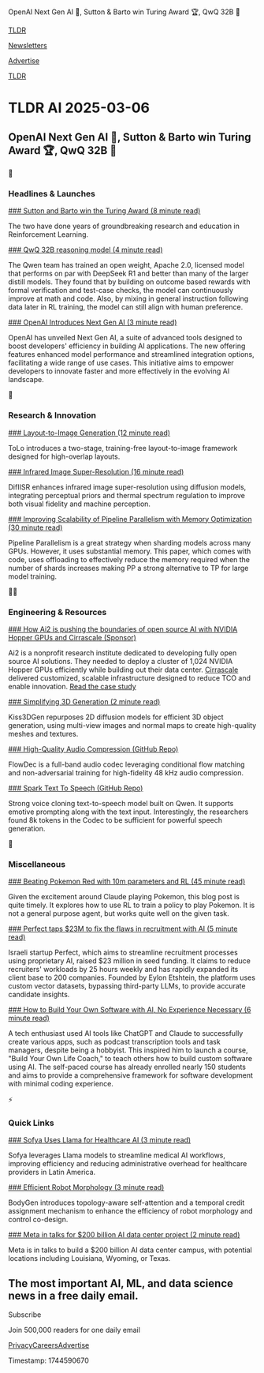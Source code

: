 OpenAI Next Gen AI 🤖, Sutton & Barto win Turing Award 🏆, QwQ 32B 🧠

[TLDR](/)

[Newsletters](/newsletters)

[Advertise](https://advertise.tldr.tech/)

[TLDR](/)

# TLDR AI 2025-03-06

## OpenAI Next Gen AI 🤖, Sutton & Barto win Turing Award 🏆, QwQ 32B 🧠

🚀

### Headlines & Launches

[### Sutton and Barto win the Turing Award (8 minute read)](https://www.acm.org/media-center/2025/march/turing-award-2024?utm_source=tldrai)

The two have done years of groundbreaking research and education in Reinforcement Learning.

[### QwQ 32B reasoning model (4 minute read)](https://qwenlm.github.io/blog/qwq-32b/?utm_source=tldrai)

The Qwen team has trained an open weight, Apache 2.0, licensed model that performs on par with DeepSeek R1 and better than many of the larger distill models. They found that by building on outcome based rewards with formal verification and test-case checks, the model can continuously improve at math and code. Also, by mixing in general instruction following data later in RL training, the model can still align with human preference.

[### OpenAI Introduces Next Gen AI (3 minute read)](https://openai.com/index/introducing-nextgenai/?utm_source=tldrai)

OpenAI has unveiled Next Gen AI, a suite of advanced tools designed to boost developers' efficiency in building AI applications. The new offering features enhanced model performance and streamlined integration options, facilitating a wide range of use cases. This initiative aims to empower developers to innovate faster and more effectively in the evolving AI landscape.

🧠

### Research & Innovation

[### Layout-to-Image Generation (12 minute read)](https://arxiv.org/abs/2503.01667v1?utm_source=tldrai)

ToLo introduces a two-stage, training-free layout-to-image framework designed for high-overlap layouts.

[### Infrared Image Super-Resolution (16 minute read)](https://arxiv.org/abs/2503.01187v1?utm_source=tldrai)

DifIISR enhances infrared image super-resolution using diffusion models, integrating perceptual priors and thermal spectrum regulation to improve both visual fidelity and machine perception.

[### Improving Scalability of Pipeline Parallelism with Memory Optimization (30 minute read)](https://arxiv.org/abs/2503.01328?utm_source=tldrai)

Pipeline Parallelism is a great strategy when sharding models across many GPUs. However, it uses substantial memory. This paper, which comes with code, uses offloading to effectively reduce the memory required when the number of shards increases making PP a strong alternative to TP for large model training.

👨‍💻

### Engineering & Resources

[### How Ai2 is pushing the boundaries of open source AI with NVIDIA Hopper GPUs and Cirrascale (Sponsor)](https://www.cirrascale.com/ai2-case-study?utm_campaign=9070104-Ai2%20Case%20Study&amp;utm_source=email&amp;utm_term=TLDR&amp;utm_content=TLDR%20Email)

Ai2 is a nonprofit research institute dedicated to developing fully open source AI solutions. They needed to deploy a cluster of 1,024 NVIDIA Hopper GPUs efficiently while building out their data center. [Cirrascale](https://www.cirrascale.com/ai2-case-study?utm_campaign=9070104-Ai2%20Case%20Study&utm_source=email&utm_term=TLDR&utm_content=TLDR%20Email) delivered customized, scalable infrastructure designed to reduce TCO and enable innovation. [Read the case study](https://www.cirrascale.com/ai2-case-study?utm_campaign=9070104-Ai2%20Case%20Study&utm_source=email&utm_term=TLDR&utm_content=TLDR%20Email)

[### Simplifying 3D Generation (2 minute read)](https://ltt-o.github.io/Kiss3dgen.github.io/?utm_source=tldrai)

Kiss3DGen repurposes 2D diffusion models for efficient 3D object generation, using multi-view images and normal maps to create high-quality meshes and textures.

[### High-Quality Audio Compression (GitHub Repo)](https://github.com/facebookresearch/flowdec?utm_source=tldrai)

FlowDec is a full-band audio codec leveraging conditional flow matching and non-adversarial training for high-fidelity 48 kHz audio compression.

[### Spark Text To Speech (GitHub Repo)](https://github.com/SparkAudio/Spark-TTS?utm_source=tldrai)

Strong voice cloning text-to-speech model built on Qwen. It supports emotive prompting along with the text input. Interestingly, the researchers found 8k tokens in the Codec to be sufficient for powerful speech generation.

🎁

### Miscellaneous

[### Beating Pokemon Red with 10m parameters and RL (45 minute read)](https://drubinstein.github.io/pokerl/?utm_source=tldrai)

Given the excitement around Claude playing Pokemon, this blog post is quite timely. It explores how to use RL to train a policy to play Pokemon. It is not a general purpose agent, but works quite well on the given task.

[### Perfect taps $23M to fix the flaws in recruitment with AI (5 minute read)](https://techcrunch.com/2025/02/25/perfect-taps-23m-to-fix-the-flaws-in-recruitment-with-ai/?utm_source=tldrai)

Israeli startup Perfect, which aims to streamline recruitment processes using proprietary AI, raised $23 million in seed funding. It claims to reduce recruiters' workloads by 25 hours weekly and has rapidly expanded its client base to 200 companies. Founded by Eylon Etshtein, the platform uses custom vector datasets, bypassing third-party LLMs, to provide accurate candidate insights.

[### How to Build Your Own Software with AI, No Experience Necessary (6 minute read)](https://www.nateliason.com/blog/ai-course?utm_source=tldrai)

A tech enthusiast used AI tools like ChatGPT and Claude to successfully create various apps, such as podcast transcription tools and task managers, despite being a hobbyist. This inspired him to launch a course, "Build Your Own Life Coach," to teach others how to build custom software using AI. The self-paced course has already enrolled nearly 150 students and aims to provide a comprehensive framework for software development with minimal coding experience.

⚡️

### Quick Links

[### Sofya Uses Llama for Healthcare AI (3 minute read)](https://ai.meta.com/blog/sofya-clinical-reasoning-with-llama/?utm_source=tldrai)

Sofya leverages Llama models to streamline medical AI workflows, improving efficiency and reducing administrative overhead for healthcare providers in Latin America.

[### Efficient Robot Morphology (3 minute read)](https://genesisorigin.github.io/?utm_source=tldrai)

BodyGen introduces topology-aware self-attention and a temporal credit assignment mechanism to enhance the efficiency of robot morphology and control co-design.

[### Meta in talks for $200 billion AI data center project (2 minute read)](https://www.reuters.com/technology/meta-talks-200-billion-ai-data-center-project-information-reports-2025-02-26/?utm_source=tldrai)

Meta is in talks to build a $200 billion AI data center campus, with potential locations including Louisiana, Wyoming, or Texas.

## The most important AI, ML, and data science news in a free daily email.

Subscribe

Join 500,000 readers for one daily email

[Privacy](/privacy)[Careers](https://jobs.ashbyhq.com/tldr.tech)[Advertise](/ai/advertise)

Timestamp: 1744590670